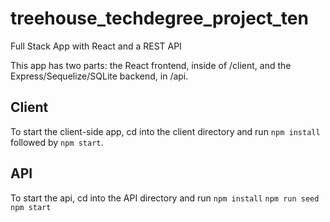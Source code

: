 # treehouse_techdegree_project_ten
Full Stack App with React and a REST API

This app has two parts: the React frontend, inside of /client, and the Express/Sequelize/SQLite backend, in /api.

## Client
To start the client-side app, cd into the client directory and run 
`npm install` followed by `npm start`.

## API
To start the api, cd into the API directory and run
`npm install`
`npm run seed`
`npm start`

